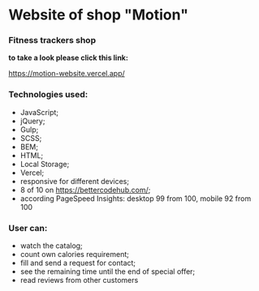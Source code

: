 # Website of shop "Motion"
### Fitness trackers shop
**to take a look please click this link:** 

https://motion-website.vercel.app/

### Technologies used: 
* JavaScript;
* jQuery;
* Gulp;
* SCSS;
* BEM;
* HTML;
* Local Storage;
* Vercel;
* responsive for different devices;
* 8 of 10 on https://bettercodehub.com/;
* according PageSpeed Insights: desktop 99 from 100, mobile 92 from 100

### User can:
* watch the catalog;
* count own calories requirement;
* fill and send a request for contact;
* see the remaining time until the end of special offer;
* read reviews from other customers
